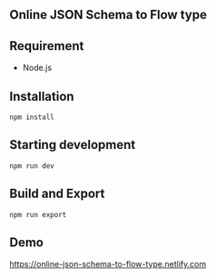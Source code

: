 Online JSON Schema to Flow type
---

## Requirement

- Node.js

## Installation

```
npm install
```

## Starting development

```
npm run dev
```

## Build and Export

```
npm run export
```

## Demo

https://online-json-schema-to-flow-type.netlify.com
